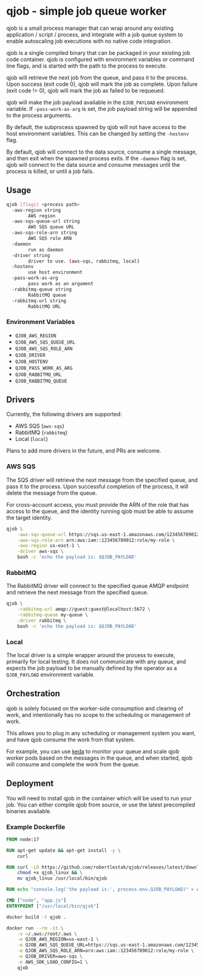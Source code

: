# qjob - simple job queue worker

qjob is a small process manager that can wrap around any existing application / script / process, and integrate with a job queue system to enable autoscaling job executions with no native code integration.

qjob is a single compiled binary that can be packaged in your existing job code container. qjob is configured with environment variables or command line flags, and is started with the path to the process to execute.

qjob will retrieve the next job from the queue, and pass it to the process. Upon success (exit code 0), qjob will mark the job as complete. Upon failure (exit code != 0), qjob will mark the job as failed to be requeued.

qjob will make the job payload available in the `QJOB_PAYLOAD` environment variable. If `-pass-work-as-arg` is set, the job payload string will be appended to the process arguments.

By default, the subprocess spawned by qjob will not have access to the host environment variables. This can be changed by setting the `-hostenv` flag.

By default, qjob will connect to the data source, consume a single message, and then exit when the spawned process exits. If the `-daemon` flag is set, qjob will connect to the data source and consume messages until the process is killed, or until a job fails.

## Usage

```bash
qjob [flags] <process path>
  -aws-region string
        AWS region
  -aws-sqs-queue-url string
        AWS SQS queue URL
  -aws-sqs-role-arn string
        AWS SQS role ARN
  -daemon
        run as daemon
  -driver string
        driver to use. (aws-sqs, rabbitmq, local)
  -hostenv
        use host environment
  -pass-work-as-arg
        pass work as an argument
  -rabbitmq-queue string
        RabbitMQ queue
  -rabbitmq-url string
        RabbitMQ URL
```

### Environment Variables

- `QJOB_AWS_REGION`
- `QJOB_AWS_SQS_QUEUE_URL`
- `QJOB_AWS_SQS_ROLE_ARN`
- `QJOB_DRIVER`
- `QJOB_HOSTENV`
- `QJOB_PASS_WORK_AS_ARG`
- `QJOB_RABBITMQ_URL`
- `QJOB_RABBITMQ_QUEUE`

## Drivers

Currently, the following drivers are supported:

- AWS SQS (`aws-sqs`)
- RabbitMQ (`rabbitmq`)
- Local (`local`)

Plans to add more drivers in the future, and PRs are welcome.

### AWS SQS

The SQS driver will retrieve the next message from the specified queue, and pass it to the process. Upon successful completion of the process, it will delete the message from the queue.

For cross-account access, you must provide the ARN of the role that has access to the queue, and the identity running qjob must be able to assume the target identity.

```bash
qjob \
    -aws-sqs-queue-url https://sqs.us-east-1.amazonaws.com/123456789012/my-queue \
    -aws-sqs-role-arn arn:aws:iam::123456789012:role/my-role \
    -aws-region us-east-1 \
    -driver aws-sqs \
    bash -c 'echo the payload is: $QJOB_PAYLOAD'
```

### RabbitMQ

The RabbitMQ driver will connect to the specified queue AMQP endpoint and retrieve the next message from the specified queue.

```bash
qjob \
    -rabbitmq-url amqp://guest:guest@localhost:5672 \
    -rabbitmq-queue my-queue \
    -driver rabbitmq \
    bash -c 'echo the payload is: $QJOB_PAYLOAD'
```

### Local

The local driver is a simple wrapper around the process to execute, primarily for local testing. It does not communicate with any queue, and expects the job payload to be manually defined by the operator as a `QJOB_PAYLOAD` environment variable.

## Orchestration

qjob is solely focused on the worker-side consumption and clearing of work, and intentionally has no scope to the scheduling or management of work.

This allows you to plug in any scheduling or management system you want, and have qjob consume the work from that system.

For example, you can use [keda](https://keda.sh) to monitor your queue and scale qjob worker pods based on the messages in the queue, and when started, qjob will consume and complete the work from the queue.

## Deployment

You will need to install qjob in the container which will be used to run your job. You can either compile qjob from source, or use the latest precompiled binaries available.

### Example Dockerfile

```dockerfile
FROM node:17

RUN apt-get update && apt-get install -y \
    curl

RUN curl -LO https://github.com/robertlestak/qjob/releases/latest/download/qjob_linux && \
    chmod +x qjob_linux && \
    mv qjob_linux /usr/local/bin/qjob

RUN echo "console.log('the payload is:', process.env.QJOB_PAYLOAD)" > app.js

CMD ["node", "app.js"]
ENTRYPOINT ["/usr/local/bin/qjob"]
```

```bash
docker build -t qjob .
```

```bash
docker run --rm -it \
    -v ~/.aws:/root/.aws \
    -e QJOB_AWS_REGION=us-east-1 \
    -e QJOB_AWS_SQS_QUEUE_URL=https://sqs.us-east-1.amazonaws.com/123456789012/my-queue \
    -e QJOB_AWS_SQS_ROLE_ARN=arn:aws:iam::123456789012:role/my-role \
    -e QJOB_DRIVER=aws-sqs \
    -e AWS_SDK_LOAD_CONFIG=1 \
    qjob
```